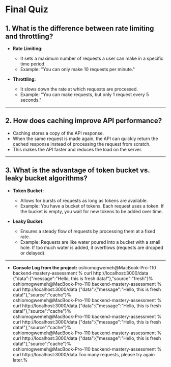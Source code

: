 # Final Quiz

## 1. What is the difference between rate limiting and throttling?

- **Rate Limiting:** 
  - It sets a maximum number of requests a user can make in a specific time period.
  - Example: "You can only make 10 requests per minute."

- **Throttling:** 
  - It slows down the rate at which requests are processed.
  - Example: "You can make requests, but only 1 request every 5 seconds."

---

## 2. How does caching improve API performance?

- Caching stores a copy of the API response.
- When the same request is made again, the API can quickly return the cached response instead of processing the request from scratch.
- This makes the API faster and reduces the load on the server.

---

## 3. What is the advantage of token bucket vs. leaky bucket algorithms?

- **Token Bucket:**
  - Allows for bursts of requests as long as tokens are available.
  - Example: You have a bucket of tokens. Each request uses a token. If the bucket is empty, you wait for new tokens to be added over time.

- **Leaky Bucket:**
  - Ensures a steady flow of requests by processing them at a fixed rate.
  - Example: Requests are like water poured into a bucket with a small hole. If too much water is added, it overflows (requests are dropped or delayed).

---
- **Console Log from the project:**
oshiomogwemeh@MacBook-Pro-110 backend-mastery-assessment % curl http://localhost:3000/data
{"data":{"message":"Hello, this is fresh data!"},"source":"fresh"}%                      
oshiomogwemeh@MacBook-Pro-110 backend-mastery-assessment % curl http://localhost:3000/data
{"data":{"message":"Hello, this is fresh data!"},"source":"cache"}%                      
oshiomogwemeh@MacBook-Pro-110 backend-mastery-assessment % curl http://localhost:3000/data
{"data":{"message":"Hello, this is fresh data!"},"source":"cache"}%                      
oshiomogwemeh@MacBook-Pro-110 backend-mastery-assessment % curl http://localhost:3000/data
{"data":{"message":"Hello, this is fresh data!"},"source":"cache"}%                      
oshiomogwemeh@MacBook-Pro-110 backend-mastery-assessment % curl http://localhost:3000/data
{"data":{"message":"Hello, this is fresh data!"},"source":"cache"}%                      
oshiomogwemeh@MacBook-Pro-110 backend-mastery-assessment % curl http://localhost:3000/data
Too many requests, please try again later.%  